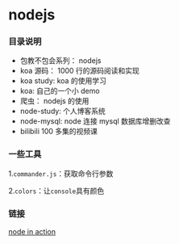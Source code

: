 # nodejs

### 目录说明

-   包教不包会系列： nodejs
-   koa 源码： 1000 行的源码阅读和实现
-   koa study: koa 的使用学习
-   koa: 自己的一个小 demo
-   爬虫： nodejs 的使用
-   node-study: 个人博客系统
-   node-mysql: node 连接 mysql 数据库增删改查
-   bilibili 100 多集的视频课


### 一些工具

1.`commander.js`：获取命令行参数

2.`colors`：让`console`具有颜色



### 链接

[node in action](https://gsbhz.gitbooks.io/node-in-action/content/zh/cli/request.html)
